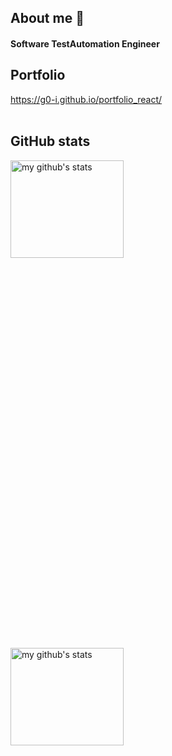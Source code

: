 ## About me 💬 
#### Software TestAutomation Engineer

## Portfolio
https://g0-i.github.io/portfolio_react/
<br><br>

## GitHub stats
<img align="left" alt="my github's stats" height="20%" width="60%" src= "https://github-readme-stats-c37phijev-g0-i.vercel.app/api?username=g0-I&include_all_commits=true&count_private=true&hide=stars,contribs&theme=tokyonight" />
<br><br>

<img align="left" alt="my github's stats" height="20%" width="60%" src= "https://github-readme-stats-c37phijev-g0-i.vercel.app/api/top-langs/?username=g0-I&theme=tokyonight&layout=compact" />


<!--
- 🔭 I’m currently working on ...
- 🌱 I’m currently learning ...
- 👯 I’m looking to collaborate on ...
- 🤔 I’m looking for help with ...
- 💬 Ask me about ...
- 📫 How to reach me: ...
- 😄 Pronouns: ...
- ⚡ Fun fact: ...
-->
